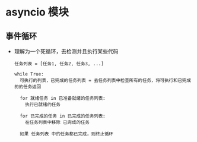 # asyncio 模块

## 事件循环

+ 理解为一个死循环，去检测并且执行某些代码

  ```text
  任务列表 = [任务1, 任务2, 任务3, ...]

  while True:
    可执行的列表，已完成的任务列表 = 去任务列表中检查所有的任务，将可执行和已完成的的任务返回

    for 就绪任务 in 已准备就绪的任务列表:
      执行已就绪的任务

    for 已完成的任务 in 已完成的任务列表:
      在任务列表中移除 已完成的任务

    如果 任务列表 中的任务都已完成，则终止循环
  ```
